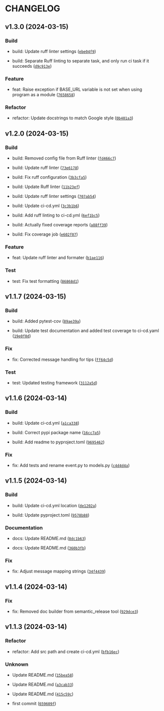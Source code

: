 # CHANGELOG



## v1.3.0 (2024-03-15)

### Build

* build: Update ruff linter settings ([`ebe04f9`](https://github.com/MountainGod2/cb_events/commit/ebe04f9b41a840a03657967854b3d5d6b986e9cf))

* build: Separate Ruff linting to separate task, and only run ci task if it succeeds ([`d9c913e`](https://github.com/MountainGod2/cb_events/commit/d9c913ef59f12f73ffdddf6c17c244e71b9df857))

### Feature

* feat: Raise exception if BASE_URL variable is not set when using program as a module ([`7658658`](https://github.com/MountainGod2/cb_events/commit/76586581c4b56d232fd675ad750dac8ce69b4d57))

### Refactor

* refactor: Update docstrings to match Google style ([`0b401a3`](https://github.com/MountainGod2/cb_events/commit/0b401a345d28833c2b837a604e4747735752ea55))


## v1.2.0 (2024-03-15)

### Build

* build: Removed config file from Ruff linter ([`fd466c7`](https://github.com/MountainGod2/cb_events/commit/fd466c74eb40da0c44e4244bdfd41673bbd594dc))

* build: Update ruff linter ([`73e6178`](https://github.com/MountainGod2/cb_events/commit/73e61787a9554da90948b2a4ac79c64c0e7807ab))

* build: Fix ruff configuration ([`3b3cfa5`](https://github.com/MountainGod2/cb_events/commit/3b3cfa50492e2845fdf5e08034b4bdb48faa9178))

* build: Update Ruff linter ([`11b23ef`](https://github.com/MountainGod2/cb_events/commit/11b23ef3ce466ab0b79046078438773e60c346cb))

* build: Update ruff linter settings ([`707ab54`](https://github.com/MountainGod2/cb_events/commit/707ab5402a5e3d5866ed20fed509276cce9e9ba4))

* build: Update ci-cd.yml ([`3c3b1b6`](https://github.com/MountainGod2/cb_events/commit/3c3b1b6097a8ab71d124ae1090a9b347bb0fd0f0))

* build: Add ruff linting to ci-cd.yml ([`6ef1bc5`](https://github.com/MountainGod2/cb_events/commit/6ef1bc546f72940342197a4342f05d7ca54b2b44))

* build: Actually fixed coverage reports ([`a88ff39`](https://github.com/MountainGod2/cb_events/commit/a88ff39abd3b8e6ce4d6712a986a86f8a77eefa5))

* build: Fix coverage job ([`e602f07`](https://github.com/MountainGod2/cb_events/commit/e602f07a26b3e0e8730ff83b5383aeea68d664b1))

### Feature

* feat: Update ruff linter and formater ([`b1ae116`](https://github.com/MountainGod2/cb_events/commit/b1ae1165831567b090f346e2aed0c7f0ce9d7278))

### Test

* test: Fix test formatting ([`86868d1`](https://github.com/MountainGod2/cb_events/commit/86868d1bf9c23e2086f2fe348b9fdf87bc846b96))


## v1.1.7 (2024-03-15)

### Build

* build: Added pytest-cov ([`89ae39a`](https://github.com/MountainGod2/cb_events/commit/89ae39aa16d4ef7586212c00a8889b373a3a8940))

* build: Update test documentation and added test coverage to ci-cd.yaml ([`19e0f0d`](https://github.com/MountainGod2/cb_events/commit/19e0f0d9780c1dcc86f5899af95be1dc12d5080f))

### Fix

* fix: Corrected message handling for tips ([`ff64c5d`](https://github.com/MountainGod2/cb_events/commit/ff64c5d257d1bbf91a8184395ef93bd02630d311))

### Test

* test: Updated testing framework ([`3112a5d`](https://github.com/MountainGod2/cb_events/commit/3112a5de4273d8a3a3f5dc76474ffb2b5506bca0))


## v1.1.6 (2024-03-14)

### Build

* build: Update ci-cd.yml ([`a1ca338`](https://github.com/MountainGod2/cb_events/commit/a1ca338269a2005ded3a44c0b7da50a918fa02ff))

* build: Correct pypi package name ([`16cc7a5`](https://github.com/MountainGod2/cb_events/commit/16cc7a5e7961ead83f2e53ac49e31e4de0a8748b))

* build: Add readme to pyproject.toml ([`9695462`](https://github.com/MountainGod2/cb_events/commit/969546273b6b06f1e2bb313e986f260ae2fd872f))

### Fix

* fix: Add tests and rename event.py to models.py ([`c4d4d4a`](https://github.com/MountainGod2/cb_events/commit/c4d4d4a8794e8813b44dbd0262fcb17ad289f4f7))


## v1.1.5 (2024-03-14)

### Build

* build: Update ci-cd.yml location ([`de1202a`](https://github.com/MountainGod2/cb_events/commit/de1202abb78a3601ef03a059359b4eb2ec62a001))

* build: Update pyproject.toml ([`9578b88`](https://github.com/MountainGod2/cb_events/commit/9578b889870eae8f15dfdca771a85d1744153808))

### Documentation

* docs: Update README.md ([`8dc1b63`](https://github.com/MountainGod2/cb_events/commit/8dc1b63e165388eb6a22ee2832d5ad23f1cca87c))

* docs: Update README.md ([`360b3fb`](https://github.com/MountainGod2/cb_events/commit/360b3fba18536697f82e2daca8cbe9b43adf3600))

### Fix

* fix: Adjust message mapping strings ([`34f4439`](https://github.com/MountainGod2/cb_events/commit/34f4439d216a287ca64c688e776eb7a83e5c4df8))


## v1.1.4 (2024-03-14)

### Fix

* fix: Removed doc builder from semantic_release tool ([`929dce3`](https://github.com/MountainGod2/cb_events/commit/929dce3c6b35e1968704dc8fb5ce24b5dd6c45be))


## v1.1.3 (2024-03-14)

### Refactor

* refactor: Add src path and create ci-cd.yml ([`bfb16ec`](https://github.com/MountainGod2/cb_events/commit/bfb16ecf83991f2e40588a73b44fe83ec707f38b))

### Unknown

* Update README.md ([`15bea58`](https://github.com/MountainGod2/cb_events/commit/15bea58830e759868a96d07d1a97c2d571965ef6))

* Update README.md ([`a3cab33`](https://github.com/MountainGod2/cb_events/commit/a3cab3372c58d7c71f7f138c2a802604663d38e2))

* Update README.md ([`415c59c`](https://github.com/MountainGod2/cb_events/commit/415c59c2f5e4ee033622d2690724d0bc0d82d4c2))

* first commit ([`659609f`](https://github.com/MountainGod2/cb_events/commit/659609fc29eaf23f1da29af44cb0d283067144a7))
